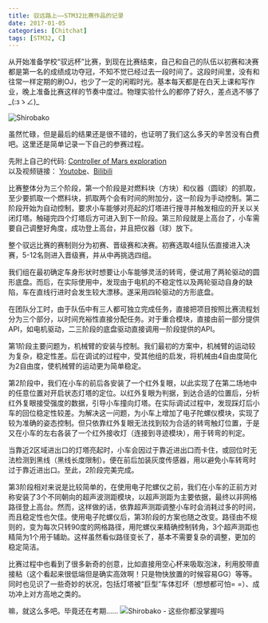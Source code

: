 ```yaml
---
title: 驭远路上——STM32比赛作品的记录
date: 2017-01-05
categories: [Chitchat]
tags: [STM32, C]
---
```


从开始准备学校“驭远杯”比赛，到现在比赛结束，自己和自己的队伍以初赛和决赛都是第一名的成绩成功夺冠，不知不觉已经过去一段时间了。这段时间里，没有和往常一样定期的刷OJ，也少了一定的闲暇时光。基本每天都是在白天上课和写作业，晚上准备比赛这样的节奏中度过。物理实验什么的都停了好久，差点选不够了_(:зゝ∠)_

![Shirobako](http://7xread.com1.z0.glb.clouddn.com/de0c3fa5-49e5-44b4-8bf0-e496681384bc)

虽然忙碌，但是最后的结果还是很不错的，也证明了我们这么多天的辛苦没有白费吧。这里还是简单记录一下自己的参赛过程。

先附上自己的代码: [Controller of Mars exploration](https://github.com/yuukidach/Remote-Control-Car)   
以及视频链接： [Youtobe](https://www.youtube.com/watch?v=TuZoL8VEveQ)、[Bilibili](http://www.bilibili.com/video/av7870024/)

比赛整体分为三个阶段，第一个阶段是对燃料块（方块）和仪器（圆球）的抓取，至少要抓取一个燃料块，抓取两个会有时间的附加分，这一阶段为手动控制。第二阶段开始为自动控制，要求小车能够对亮起的灯塔进行搜寻并触发相应的开关以关闭灯塔。触碰完四个灯塔后方可进入到下一阶段。第三阶段就是上高台了，小车需要自己调整好角度，成功登上高台，并且把仪器（球）放下。

整个驭远比赛的赛制则分为初赛、晋级赛和决赛。初赛选取4组队伍直接进入决赛，5-12名则进入晋级赛，并从中再挑选四组。

我们组在最初确定车身形状时想要让小车能够灵活的转弯，便试用了两轮驱动的圆形底盘。而后，在实际使用中，发现由于电机的不稳定性以及两轮驱动自身的缺陷，车在直线行进时会发生较大漂移。遂采用四轮驱动的方形底盘。

在团队分工时，由于队伍中有三人都可独立完成任务，直接把项目按照比赛流程划分为三个部分，以时间充裕性直接分配任务。对于重合模块，直接由前一部分提供API，如电机驱动，二三阶段的底盘驱动直接调用一阶段提供的API。

第1阶段主要问题为，机械臂的安装与控制。我们最初的方案中，机械臂的运动较为复杂，稳定性差。后在调试的过程中，受其他组的启发，将机械由4自由度简化为2自由度，使机械臂的运动更为简单稳定。

第2阶段中，我们在小车的前后各安装了一个红外复眼，以此实现了在第二场地中的任意位置对开启状态灯塔的定位。以红外复眼为判据，到达合适的位置后，分析红外复眼接受强度的数据，引导小车撞向灯塔。在实际调试过程中，发现踩灯后小车的回位稳定性较差。为解决这一问题，为小车上增加了电子陀螺仪模块，实现了较为准确的姿态控制。但只依靠红外复眼无法找到较为合适的转弯触灯位置，于是又在小车的左右各装了一个红外接收灯（连接到寻迹模块），用于转弯的判定。

当靠近2区域进出口的灯塔亮起时，小车会因过于靠近进出口而卡住，或回位时无法检测到黑线（黑线长度限制）。便在前后加装灰度传感器，用以避免小车转弯时过于靠近进出口。至此，2阶段完美完成。

第3阶段相对来说是比较简单的，在使用电子陀螺仪之前，我们在小车的正前方对称安装了3个不同朝向的超声波测距模块，以超声测距为主要依据，最终以非网格路径登上高台。然而，这样做的话，依靠超声测距调整小车时会消耗过多的时间，而且稳定性也欠佳。使用电子陀螺仪后，第3阶段的方案也随之改变。路径由不规则的，变为每次只转90度的网格路径，用陀螺仪来精确控制转角，3个超声测距也精简为1个用于辅助。这样虽然看似路径变长了，基本不需要复杂的调整，更加的稳定简洁。

比赛过程中也看到了很多新奇的创意，比如直接用空心杯来吸取泡沫，利用胶带直接粘（这个看起来很低端但是确实高效啊！只是物快放置的时候容易GG）等等。同时也见识了一些奇妙的状况，包括灯塔被“巨型”车体怼坏（想想都可怕= =）、成功冲上对方高地之类的。

嘛，就这么多吧。毕竟还在考期……
![Shirobako - 这些你都没掌握吗](http://7xread.com1.z0.glb.clouddn.com/82541038-acaf-4056-8257-88e750833b53)
